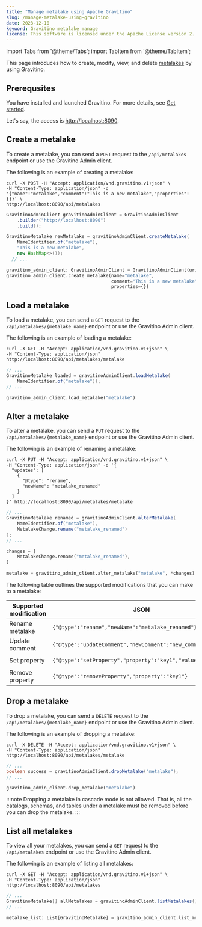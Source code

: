 ```yaml
---
title: "Manage metalake using Apache Gravitino"
slug: /manage-metalake-using-gravitino
date: 2023-12-10
keyword: Gravitino metalake manage
license: This software is licensed under the Apache License version 2.
---
```


import Tabs from '@theme/Tabs';
import TabItem from '@theme/TabItem';

This page introduces how to create, modify, view, and delete [metalakes](./glossary.md#metalake) by using Gravitino. 

## Prerequsites

You have installed and launched Gravitino. For more details, see [Get started](./getting-started.md).

Let's say, the access is [http://localhost:8090](http://localhost:8090).

## Create a metalake

To create a metalake, you can send a `POST` request to the `/api/metalakes` endpoint or use the Gravitino Admin client.

The following is an example of creating a metalake:

<Tabs groupId="language" queryString>
<TabItem value="shell" label="Shell">

```shell
curl -X POST -H "Accept: application/vnd.gravitino.v1+json" \
-H "Content-Type: application/json" -d '{"name":"metalake","comment":"This is a new metalake","properties":{}}' \
http://localhost:8090/api/metalakes
```

</TabItem>
<TabItem value="java" label="Java">

```java
GravitinoAdminClient gravitinoAdminClient = GravitinoAdminClient
    .builder("http://localhost:8090")
    .build();

GravitinoMetalake newMetalake = gravitinoAdminClient.createMetalake(
    NameIdentifier.of("metalake"),
    "This is a new metalake",
    new HashMap<>());
  // ...
```

</TabItem>
<TabItem value="python" label="Python">

```python
gravitino_admin_client: GravitinoAdminClient = GravitinoAdminClient(uri="http://localhost:8090")
gravitino_admin_client.create_metalake(name="metalake", 
                                       comment="This is a new metalake", 
                                       properties={})
```

</TabItem>
</Tabs>

## Load a metalake

To load a metalake, you can send a `GET` request to the `/api/metalakes/{metalake_name}` endpoint or use the Gravitino Admin client.

The following is an example of loading a metalake:

<Tabs groupId="language" queryString>
<TabItem value="shell" label="Shell">

```shell
curl -X GET -H "Accept: application/vnd.gravitino.v1+json" \
-H "Content-Type: application/json"  http://localhost:8090/api/metalakes/metalake
```

</TabItem>
<TabItem value="java" label="Java">

```java
// ...
GravitinoMetalake loaded = gravitinoAdminClient.loadMetalake(
    NameIdentifier.of("metalake"));
// ...
```

</TabItem>
<TabItem value="python" label="Python">

```python
gravitino_admin_client.load_metalake("metalake")
```

</TabItem>
</Tabs>

## Alter a metalake

To alter a metalake, you can send a `PUT` request to the `/api/metalakes/{metalake_name}` endpoint or use the Gravitino Admin client.

The following is an example of renaming a metalake:

<Tabs groupId="language" queryString>
<TabItem value="shell" label="Shell">

```shell
curl -X PUT -H "Accept: application/vnd.gravitino.v1+json" \
-H "Content-Type: application/json" -d '{
  "updates": [
    {
      "@type": "rename",
      "newName": "metalake_renamed"
    }
  ]
}' http://localhost:8090/api/metalakes/metalake
```

</TabItem>
<TabItem value="java" label="Java">

```java
// ...
GravitinoMetalake renamed = gravitinoAdminClient.alterMetalake(
    NameIdentifier.of("metalake"),
    MetalakeChange.rename("metalake_renamed")
);
// ...
```

</TabItem>
<TabItem value="python" label="Python">

```python
changes = (
    MetalakeChange.rename("metalake_renamed"),
)

metalake = gravitino_admin_client.alter_metalake("metalake", *changes)
```

</TabItem>
</Tabs>


The following table outlines the supported modifications that you can make to a metalake:

| Supported modification | JSON                                                         | Java                                            | Python                                                                                    |
|------------------------|--------------------------------------------------------------|-------------------------------------------------|-------------------------------------------------------------------------------------------|
| Rename metalake        | `{"@type":"rename","newName":"metalake_renamed"}`            | `MetalakeChange.rename("metalake_renamed")`     | `MetalakeChange.rename("metalake_renamed")`                                               |
| Update comment         | `{"@type":"updateComment","newComment":"new_comment"}`       | `MetalakeChange.updateComment("new_comment")`   | `MetalakeChange.update_comment("new_comment")`                                    |
| Set property           | `{"@type":"setProperty","property":"key1","value":"value1"}` | `MetalakeChange.setProperty("key1", "value1")`  | `MetalakeChange.set_property("key1", "value1")` |
| Remove property        | `{"@type":"removeProperty","property":"key1"}`               | `MetalakeChange.removeProperty("key1")`         | `MetalakeChange.remove_property("key1")`                               |


## Drop a metalake

To drop a metalake, you can send a `DELETE` request to the `/api/metalakes/{metalake_name}` endpoint or use the Gravitino Admin client.

The following is an example of dropping a metalake:

<Tabs groupId="language" queryString>
<TabItem value="shell" label="Shell">

```shell
curl -X DELETE -H "Accept: application/vnd.gravitino.v1+json" \
-H "Content-Type: application/json" http://localhost:8090/api/metalakes/metalake
```

</TabItem>
<TabItem value="java" label="Java">

```java
// ...
boolean success = gravitinoAdminClient.dropMetalake("metalake");
// ...
```

</TabItem>
<TabItem value="python" label="Python">

```python
gravitino_admin_client.drop_metalake("metalake")
```

</TabItem>
</Tabs>

:::note
Dropping a metalake in cascade mode is not allowed. That is, all the 
catalogs, schemas, and tables under a metalake must be removed before you can drop the metalake.
:::

## List all metalakes

To view all your metalakes, you can send a `GET` request to the `/api/metalakes` endpoint or use the Gravitino Admin client.

The following is an example of listing all metalakes:

<Tabs groupId="language" queryString>
<TabItem value="shell" label="Shell">

```shell
curl -X GET -H "Accept: application/vnd.gravitino.v1+json" \
-H "Content-Type: application/json"  http://localhost:8090/api/metalakes
```

</TabItem>
<TabItem value="java" label="Java">

```java
// ...
GravitinoMetalake[] allMetalakes = gravitinoAdminClient.listMetalakes();
// ...
```

</TabItem>
<TabItem value="python" label="Python">

```python
metalake_list: List[GravitinoMetalake] = gravitino_admin_client.list_metalakes()
```

</TabItem>
</Tabs>
